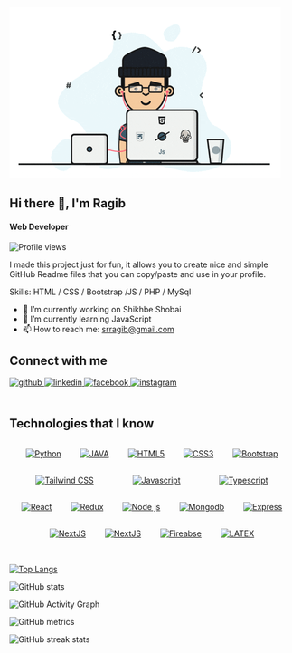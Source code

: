 ![Full Stack Web Developer](https://github.com/RagibShariar/RagibShariar/blob/main/programmer.gif)
## Hi there 👋, I'm Ragib
#### Web Developer

![Profile views](https://gpvc.arturio.dev/RagibShariar)  

I made this project just for fun, it allows you to create nice and simple GitHub Readme files that you can copy/paste and use in your profile.

Skills: HTML / CSS / Bootstrap /JS / PHP / MySql

- 🔭 I’m currently working on Shikhbe Shobai 
- 🌱 I’m currently learning JavaScript 
- 📫 How to reach me: srragib@gmail.com 


## Connect with me  
<a href="https://github.com/ragibshariar" target="_blank">
<img src=https://img.shields.io/badge/github-%2324292e.svg?&style=for-the-badge&logo=github&logoColor=white alt=github style="margin-bottom: 5px;" />
</a>
<a href="https://linkedin.com/in/ragibshariar" target="_blank">
<img src=https://img.shields.io/badge/linkedin-%231E77B5.svg?&style=for-the-badge&logo=linkedin&logoColor=white alt=linkedin style="margin-bottom: 5px;" />
</a>
<a href="https://www.facebook.com/srragib" target="_blank">
<img src=https://img.shields.io/badge/facebook-%232E87FB.svg?&style=for-the-badge&logo=facebook&logoColor=white alt=facebook style="margin-bottom: 5px;" />
</a>
<a href="https://instagram.com/ragib.shariar" target="_blank">
<img src=https://img.shields.io/badge/instagram-%23000000.svg?&style=for-the-badge&logo=instagram&logoColor=white alt=instagram style="margin-bottom: 5px;" />
</a>  
<br/>  
<br/>  


## Technologies that I know 

<div align="center" width="70%">
<a href="https://www.python.org/" target="_blank"><img style="margin: 15px" height="50" src="https://cdn.jsdelivr.net/gh/devicons/devicon/icons/python/python-original.svg" alt="Python"/></a>
<a href="https://www.java.com/" target="_blank"><img style="margin: 15px"   height="50" src="https://cdn.jsdelivr.net/gh/devicons/devicon/icons/java/java-original.svg" alt="JAVA"/></a>
<a href="https://en.wikipedia.org/wiki/HTML5" target="_blank"><img style="margin: 15px" height="50" src="https://cdn.jsdelivr.net/gh/devicons/devicon/icons/html5/html5-plain-wordmark.svg" alt="HTML5"/></a>
<a href="https://www.w3schools.com/css/" target="_blank"><img style="margin: 15px"  height="50" src="https://cdn.jsdelivr.net/gh/devicons/devicon/icons/css3/css3-plain-wordmark.svg" alt="CSS3"/></a>
<a href="https://getbootstrap.com/docs/3.4/javascript/" target="_blank"><img style="margin: 15px"  height="50" src="https://cdn.jsdelivr.net/gh/devicons/devicon/icons/bootstrap/bootstrap-original.svg" alt="Bootstrap"/></a>
<a href="https://www.tailwindcss.com/" target="_blank"><img style="margin: 15px"  height="50" src="https://cdn.jsdelivr.net/gh/devicons/devicon/icons/tailwindcss/tailwindcss-plain.svg" alt="Tailwind CSS"/></a>
<a style="margin: 50px" href="https://www.javascript.com/" target="_blank"><img   height="50" src="https://cdn.jsdelivr.net/gh/devicons/devicon/icons/javascript/javascript-original.svg" alt="Javascript"/></a>
<a href="https://www.typescriptlang.org/" target="_blank"><img style="margin: 15px"  height="50" src="https://cdn.jsdelivr.net/gh/devicons/devicon/icons/typescript/typescript-original.svg" alt="Typescript"/></a>
          <br>
<a href="https://reactjs.org/" target="_blank"><img style="margin: 15px"  height="50" src="https://cdn.jsdelivr.net/gh/devicons/devicon/icons/react/react-original.svg" alt="React"/></a>
<a href="https://redux.js.org/" target="_blank"><img style="margin: 15px" height="50" src="https://cdn.jsdelivr.net/gh/devicons/devicon/icons/redux/redux-original.svg" alt="Redux"/></a>
<a href="https://nodejs.org/" target="_blank"><img style="margin: 15px"  height="50" src="https://cdn.jsdelivr.net/gh/devicons/devicon/icons/nodejs/nodejs-original-wordmark.svg" alt="Node js"/></a>
<a href="https://www.mongodb.com/" target="_blank"><img style="margin: 15px"  height="50" src="https://cdn.jsdelivr.net/gh/devicons/devicon/icons/mongodb/mongodb-original-wordmark.svg" alt="Mongodb"/></a>
<a href="https://expressjs.com/" target="_blank"><img style="margin: 15px"  height="50" src="https://cdn.jsdelivr.net/gh/devicons/devicon/icons/express/express-original.svg" alt="Express"/></a>
<a href="https://nextjs.org/" target="_blank"><img style="margin: 15px"  height="50" src="https://cdn.jsdelivr.net/gh/devicons/devicon/icons/nextjs/nextjs-original.svg" alt="NextJS"/></a>
<a href="https://nextjs.org/" target="_blank"><img style="margin: 15px" height="50" src="https://cdn.jsdelivr.net/gh/devicons/devicon/icons/nextjs/nextjs-original-wordmark.svg" alt="NextJS"/></a>
<a href="https://firebase.google.com/" target="_blank"><img style="margin: 15px"  height="50" src="https://cdn.jsdelivr.net/gh/devicons/devicon/icons/firebase/firebase-plain.svg" alt="Fireabse"/></a>
<a href="https://www.latex-project.org/" target="_blank"><img style="margin: 15px"  height="50" src="https://cdn.jsdelivr.net/gh/devicons/devicon/icons/latex/latex-original.svg" alt="LATEX"/></a>
</div>                                                                     
          


 
<br/>  

[![Top Langs](https://github-readme-stats.vercel.app/api/top-langs/?username=RagibShariar)](https://github.com/anuraghazra/github-readme-stats)

![GitHub stats](https://github-readme-stats.vercel.app/api?username=RagibShariar&show_icons=true)  

![GitHub Activity Graph](https://activity-graph.herokuapp.com/graph?username=RagibShariar)  

![GitHub metrics](https://metrics.lecoq.io/RagibShariar)  

![GitHub streak stats](https://github-readme-streak-stats.herokuapp.com/?user=RagibShariar)  


